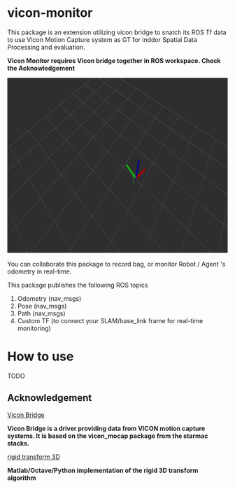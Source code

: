 # vicon-monitor
This package is an extension utilizing vicon bridge to snatch its ROS Tf data to use Vicon Motion Capture system as GT for inddor Spatial Data Processing and evaluation. 

**Vicon Monitor requires Vicon bridge together in ROS workspace. Check the Acknowledgement** 

 <p align='center'>
      <img src="./example/loc-2024-01-09_15.05.36-ezgif.com-video-to-gif-converter.gif" alt="drawing" width="800" height = "400"/>
  </p>

You can collaborate this package to record bag, or monitor Robot / Agent 's odometry in real-time.

This package publishes the following ROS topics
  1. Odometry (nav_msgs)
  2. Pose (nav_msgs)
  3. Path (nav_msgs)
  4. Custom TF (to connect your SLAM/base_link frame for real-time monitoring)

# How to use
TODO





Acknowledgement
---------------------------
[Vicon Bridge](https://github.com/ethz-asl/vicon_bridge)

**Vicon Bridge is a driver providing data from VICON motion capture systems. It is based on the vicon_mocap package from the starmac stacks.**

[rigid transform 3D](https://github.com/nghiaho12/rigid_transform_3D)

**Matlab/Octave/Python implementation of the rigid 3D transform algorithm** 
